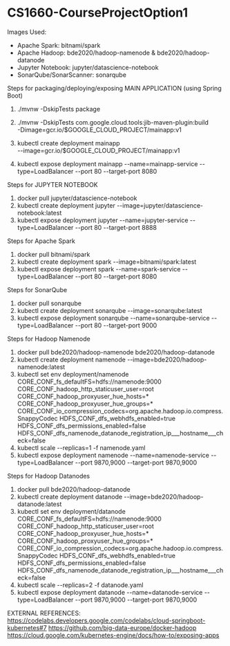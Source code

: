 # CS1660-CourseProjectOption1

Images Used:
- Apache Spark: bitnami/spark
- Apache Hadoop: bde2020/hadoop-namenode & bde2020/hadoop-datanode
- Jupyter Notebook: jupyter/datascience-notebook
- SonarQube/SonarScanner: sonarqube


Steps for packaging/deploying/exposing MAIN APPLICATION (using Spring Boot)

1. ./mvnw -DskipTests package

2. ./mvnw -DskipTests com.google.cloud.tools:jib-maven-plugin:build \
  -Dimage=gcr.io/$GOOGLE_CLOUD_PROJECT/mainapp:v1
  
3. kubectl create deployment mainapp \
  --image=gcr.io/$GOOGLE_CLOUD_PROJECT/mainapp:v1
  
4. kubectl expose deployment mainapp --name=mainapp-service --type=LoadBalancer --port 80 --target-port 8080


Steps for JUPYTER NOTEBOOK

1. docker pull jupyter/datascience-notebook
2. kubectl create deployment jupyter --image=jupyter/datascience-notebook:latest
3. kubectl expose deployment jupyter --name=jupyter-service --type=LoadBalancer --port 80 --target-port 8888

Steps for Apache Spark

1. docker pull bitnami/spark
2. kubectl create deployment spark --image=bitnami/spark:latest
3. kubectl expose deployment spark --name=spark-service --type=LoadBalancer --port 80 --target-port 8080

Steps for SonarQube

1. docker pull sonarqube
2. kubectl create deployment sonarqube --image=sonarqube:latest
3. kubectl expose deployment sonarqube --name=sonarqube-service --type=LoadBalancer --port 80 --target-port 9000

Steps for Hadoop Namenode

1. docker pull bde2020/hadoop-namenode  bde2020/hadoop-datanode
2. kubectl create deployment namenode --image=bde2020/hadoop-namenode:latest
3. kubectl set env deployment/namenode CORE_CONF_fs_defaultFS=hdfs://namenode:9000 CORE_CONF_hadoop_http_staticuser_user=root CORE_CONF_hadoop_proxyuser_hue_hosts=* CORE_CONF_hadoop_proxyuser_hue_groups=* CORE_CONF_io_compression_codecs=org.apache.hadoop.io.compress.SnappyCodec HDFS_CONF_dfs_webhdfs_enabled=true HDFS_CONF_dfs_permissions_enabled=false HDFS_CONF_dfs_namenode_datanode_registration_ip___hostname___check=false
4. kubectl scale --replicas=1 -f namenode.yaml 
5. kubectl expose deployment namenode --name=namenode-service --type=LoadBalancer --port 9870,9000 --target-port 9870,9000

Steps for Hadoop Datanodes

1. docker pull bde2020/hadoop-datanode
2. kubectl create deployment datanode --image=bde2020/hadoop-datanode:latest
3. kubectl set env deployment/datanode CORE_CONF_fs_defaultFS=hdfs://namenode:9000 CORE_CONF_hadoop_http_staticuser_user=root CORE_CONF_hadoop_proxyuser_hue_hosts=* CORE_CONF_hadoop_proxyuser_hue_groups=* CORE_CONF_io_compression_codecs=org.apache.hadoop.io.compress.SnappyCodec HDFS_CONF_dfs_webhdfs_enabled=true HDFS_CONF_dfs_permissions_enabled=false HDFS_CONF_dfs_namenode_datanode_registration_ip___hostname___check=false
4. kubectl scale --replicas=2 -f datanode.yaml 
5. kubectl expose deployment datanode --name=datanode-service --type=LoadBalancer --port 9870,9000 --target-port 9870,9000
  

EXTERNAL REFERENCES:
https://codelabs.developers.google.com/codelabs/cloud-springboot-kubernetes#7
https://github.com/big-data-europe/docker-hadoop
https://cloud.google.com/kubernetes-engine/docs/how-to/exposing-apps

